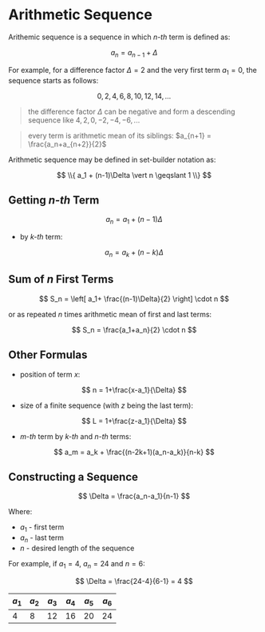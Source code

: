 # Arithmetic Sequence

Arithemic sequence is a sequence in which _n-th_ term is defined as:

$$
a_n = a_{n-1}+\Delta
$$

For example, for a difference factor $\Delta = 2$ and the very first term $a_1=0$, the sequence starts as follows:

$$
0,2,4,6,8,10,12,14,...
$$

> the difference factor $\Delta$ can be negative and form a descending sequence like $4,2,0,-2,-4,-6,...$

> every term is arithmetic mean of its siblings: $a_{n+1} = \frac{a_n+a_{n+2}}{2}$

Arithmetic sequence may be defined in set-builder notation as:

$$
\\{ a_1 + (n-1)\Delta \vert n \geqslant 1 \\}
$$

## Getting _n-th_ Term

$$
a_n = a_1 + (n-1)\Delta
$$

- by _k-th_ term:

$$
a_n = a_k + (n-k)\Delta
$$

## Sum of $n$ First Terms

$$
S_n = \left[ a_1+ \frac{(n-1)\Delta}{2} \right] \cdot n
$$

or as repeated $n$ times arithmetic mean of first and last terms:

$$
S_n = \frac{a_1+a_n}{2} \cdot n
$$

## Other Formulas

- position of term $x$:

$$
n = 1+\frac{x-a_1}{\Delta}
$$

- size of a finite sequence (with $z$ being the last term):

$$
L = 1+\frac{z-a_1}{\Delta}
$$

- _m-th_ term by _k-th_ and _n-th_ terms:

$$
a_m = a_k + \frac{(n-2k+1)(a_n-a_k)}{n-k}
$$

## Constructing a Sequence

$$
\Delta = \frac{a_n-a_1}{n-1}
$$

Where:
- $a_1$ - first term
- $a_n$ - last term
- $n$ - desired length of the sequence

For example, if $a_1=4$, $a_n=24$ and $n=6$:

$$
\Delta = \frac{24-4}{6-1} = 4
$$

| $a_1$ | $a_2$ | $a_3$ | $a_4$ | $a_5$ | $a_6$ |
|--|--|--|--|--|--|
| 4 | 8 | 12 | 16 | 20 | 24 |
